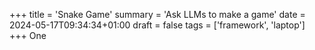 +++
title = 'Snake Game'
summary = 'Ask LLMs to make a game'
date = 2024-05-17T09:34:34+01:00
draft = false
tags = ['framework', 'laptop']
+++
One
